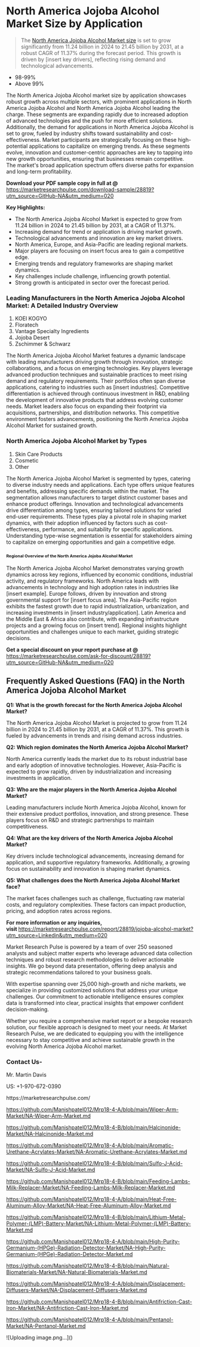 <h1>North America Jojoba Alcohol Market&nbsp;Size by Application</h1><blockquote><p>The <a href="https://marketresearchpulse.com/download-sample/28819?utm_source=GitHub-NA&amp;utm_medium=020">North America Jojoba Alcohol Market size</a> is set to grow significantly from 11.24 billion in 2024 to 21.45 billion by 2031, at a robust CAGR of 11.37% during the forecast period. This growth is driven by [insert key drivers], reflecting rising demand and technological advancements.</p></blockquote><ul><li>98-99%<li> Above 99%</li></ul><p>The North America Jojoba Alcohol market size by application showcases robust growth across multiple sectors, with prominent applications in North America Jojoba Alcohol and North America Jojoba Alcohol leading the charge. These segments are expanding rapidly due to increased adoption of advanced technologies and the push for more efficient solutions. Additionally, the demand for applications in North America Jojoba Alcohol is set to grow, fueled by industry shifts toward sustainability and cost-effectiveness. Market participants are strategically focusing on these high-potential applications to capitalize on emerging trends. As these segments evolve, innovation and customer-centric approaches are key to tapping into new growth opportunities, ensuring that businesses remain competitive. The market's broad application spectrum offers diverse paths for expansion and long-term profitability.</p><p><strong>Download your PDF sample copy in full at @ </strong><a href="https://marketresearchpulse.com/download-sample/28819?utm_source=GitHub-NA&amp;utm_medium=020">https://marketresearchpulse.com/download-sample/28819?utm_source=GitHub-NA&amp;utm_medium=020</a></p><p><strong>Key Highlights: </strong></p><ul><li>The North America Jojoba Alcohol Market is expected to grow from 11.24 billion in 2024 to 21.45 billion by 2031, at a CAGR of 11.37%.</li><li>Increasing demand for trend or application is driving market growth.</li><li>Technological advancements and innovation are key market drivers.</li><li>North America, Europe, and Asia-Pacific are leading regional markets.</li><li>Major players are focusing on insert focus area to gain a competitive edge.</li><li>Emerging trends and regulatory frameworks are shaping market dynamics.</li><li>Key challenges include challenge, influencing growth potential.</li><li>Strong growth is anticipated in sector over the forecast period.</li></ul><h3>Leading Manufacturers in the North America Jojoba Alcohol Market: A Detailed Industry Overview</h3><ol><li>KOEI KOGYO</li><li>Floratech</li><li>Vantage Specialty Ingredients</li><li>Jojoba Desert</li><li>Zschimmer & Schwarz</li></ol><div class="flex max-w-full flex-col flex-grow"><div class="min-h-8 text-message flex w-full flex-col items-end gap-2 whitespace-normal break-words [.text-message+&amp;]:mt-5" dir="auto" data-message-author-role="assistant" data-message-id="fd8432e4-4910-450d-b182-61b7bfb0a01f" data-message-model-slug="gpt-4o"><div class="flex w-full flex-col gap-1 empty:hidden first:pt-[3px]"><div class="markdown prose w-full break-words dark:prose-invert light"><p>The North America Jojoba Alcohol Market features a dynamic landscape with leading manufacturers driving growth through innovation, strategic collaborations, and a focus on emerging technologies. Key players leverage advanced production techniques and sustainable practices to meet rising demand and regulatory requirements. Their portfolios often span diverse applications, catering to industries such as [insert industries]. Competitive differentiation is achieved through continuous investment in R&amp;D, enabling the development of innovative products that address evolving customer needs. Market leaders also focus on expanding their footprint via acquisitions, partnerships, and distribution networks. This competitive environment fosters advancements, positioning the North America Jojoba Alcohol Market for sustained growth.</p></div></div></div></div><h3>North America Jojoba Alcohol Market by Types</h3><ol><li>Skin Care Products<li> Cosmetic<li> Other</li></ol><div class="flex max-w-full flex-col flex-grow"><div class="min-h-8 text-message flex w-full flex-col items-end gap-2 whitespace-normal break-words [.text-message+&amp;]:mt-5" dir="auto" data-message-author-role="assistant" data-message-id="084470be-0bb7-4664-bddf-5156b4f41249" data-message-model-slug="gpt-4o-mini"><div class="flex w-full flex-col gap-1 empty:hidden first:pt-[3px]"><div class="markdown prose w-full break-words dark:prose-invert light"><p>The North America Jojoba Alcohol Market is segmented by types, catering to diverse industry needs and applications. Each type offers unique features and benefits, addressing specific demands within the market. The segmentation allows manufacturers to target distinct customer bases and enhance product offerings. Innovation and technological advancements drive differentiation among types, ensuring tailored solutions for varied end-user requirements. These types play a pivotal role in shaping market dynamics, with their adoption influenced by factors such as cost-effectiveness, performance, and suitability for specific applications. Understanding type-wise segmentation is essential for stakeholders aiming to capitalize on emerging opportunities and gain a competitive edge.</p></div></div></div></div><h3><span style="font-size: 11px;">Regional Overview of the North America Jojoba Alcohol Market</span></h3><div class="flex max-w-full flex-col flex-grow"><div class="min-h-8 text-message flex w-full flex-col items-end gap-2 whitespace-normal break-words [.text-message+&amp;]:mt-5" dir="auto" data-message-author-role="assistant" data-message-id="e9038762-ce64-4e30-91c9-9bd413514231" data-message-model-slug="gpt-4o-mini"><div class="flex w-full flex-col gap-1 empty:hidden first:pt-[3px]"><div class="markdown prose w-full break-words dark:prose-invert light"><p>The North America Jojoba Alcohol Market demonstrates varying growth dynamics across key regions, influenced by economic conditions, industrial activity, and regulatory frameworks. North America leads with advancements in technology and high adoption rates in industries like [insert example]. Europe follows, driven by innovation and strong governmental support for [insert focus area]. The Asia-Pacific region exhibits the fastest growth due to rapid industrialization, urbanization, and increasing investments in [insert industry/application]. Latin America and the Middle East &amp; Africa also contribute, with expanding infrastructure projects and a growing focus on [insert trend]. Regional insights highlight opportunities and challenges unique to each market, guiding strategic decisions.</p></div></div></div></div><p><strong>Get a special discount on your report purchase at @ </strong><a href="https://marketresearchpulse.com/ask-for-discount/28819?utm_source=GitHub-NA&amp;utm_medium=020">https://marketresearchpulse.com/ask-for-discount/28819?utm_source=GitHub-NA&amp;utm_medium=020</a></p><h2>Frequently Asked Questions (FAQ) in the North America Jojoba Alcohol Market</h2><p><strong>Q1: What is the growth forecast for the North America Jojoba Alcohol Market?</strong></p><p>The North America Jojoba Alcohol Market is projected to grow from 11.24 billion in 2024 to 21.45 billion by 2031, at a CAGR of 11.37%. This growth is fueled by advancements in trends and rising demand across industries.</p><p><strong>Q2: Which region dominates the North America Jojoba Alcohol Market?</strong></p><p>North America currently leads the market due to its robust industrial base and early adoption of innovative technologies. However, Asia-Pacific is expected to grow rapidly, driven by industrialization and increasing investments in application.</p><p><strong>Q3: Who are the major players in the North America Jojoba Alcohol Market?</strong></p><p>Leading manufacturers include North America Jojoba Alcohol, known for their extensive product portfolios, innovation, and strong presence. These players focus on R&amp;D and strategic partnerships to maintain competitiveness.</p><p><strong>Q4: What are the key drivers of the North America Jojoba Alcohol Market?</strong></p><p>Key drivers include technological advancements, increasing demand for application, and supportive regulatory frameworks. Additionally, a growing focus on sustainability and innovation is shaping market dynamics.</p><p><strong>Q5: What challenges does the North America Jojoba Alcohol Market face?</strong></p><p>The market faces challenges such as challenge, fluctuating raw material costs, and regulatory complexities. These factors can impact production, pricing, and adoption rates across regions.</p><p><strong>For more information or any inquiries, visit&nbsp;</strong><a href="https://marketresearchpulse.com/report/28819/jojoba-alcohol-market?utm_source=Linkedin&utm_medium=020">https://marketresearchpulse.com/report/28819/jojoba-alcohol-market?utm_source=Linkedin&utm_medium=020</a></p><p>Market Research Pulse is powered by a team of over 250 seasoned analysts and subject matter experts who leverage advanced data collection techniques and robust research methodologies to deliver actionable insights. We go beyond data presentation, offering deep analysis and strategic recommendations tailored to your business goals.</p><p>With expertise spanning over 25,000 high-growth and niche markets, we specialize in providing customized solutions that address your unique challenges. Our commitment to actionable intelligence ensures complex data is transformed into clear, practical insights that empower confident decision-making.</p><p>Whether you require a comprehensive market report or a bespoke research solution, our flexible approach is designed to meet your needs. At Market Research Pulse, we are dedicated to equipping you with the intelligence necessary to stay competitive and achieve sustainable growth in the evolving North America Jojoba Alcohol market.</p><h3><strong>Contact Us-</strong></h3><p>Mr. Martin Davis</p><p>US: +1-970-672-0390</p><p>https://marketresearchpulse.com/</p><p><a href="https://github.com/Manishpatel012/Mrp18-4-A/blob/main/Wiper-Arm-Market/NA-Wiper-Arm-Market.md">https://github.com/Manishpatel012/Mrp18-4-A/blob/main/Wiper-Arm-Market/NA-Wiper-Arm-Market.md</a></p><p><a href="https://github.com/Manishpatel012/Mrp18-4-B/blob/main/Halcinonide-Market/NA-Halcinonide-Market.md">https://github.com/Manishpatel012/Mrp18-4-B/blob/main/Halcinonide-Market/NA-Halcinonide-Market.md</a></p><p><a href="https://github.com/Manishpatel012/Mrp18-4-A/blob/main/Aromatic-Urethane-Acrylates-Market/NA-Aromatic-Urethane-Acrylates-Market.md">https://github.com/Manishpatel012/Mrp18-4-A/blob/main/Aromatic-Urethane-Acrylates-Market/NA-Aromatic-Urethane-Acrylates-Market.md</a></p><p><a href="https://github.com/Manishpatel012/Mrp18-4-B/blob/main/Sulfo-J-Acid-Market/NA-Sulfo-J-Acid-Market.md">https://github.com/Manishpatel012/Mrp18-4-B/blob/main/Sulfo-J-Acid-Market/NA-Sulfo-J-Acid-Market.md</a></p><p><a href="https://github.com/Manishpatel012/Mrp18-4-B/blob/main/Feeding-Lambs-Milk-Replacer-Market/NA-Feeding-Lambs-Milk-Replacer-Market.md">https://github.com/Manishpatel012/Mrp18-4-B/blob/main/Feeding-Lambs-Milk-Replacer-Market/NA-Feeding-Lambs-Milk-Replacer-Market.md</a></p><p><a href="https://github.com/Manishpatel012/Mrp18-4-A/blob/main/Heat-Free-Aluminum-Alloy-Market/NA-Heat-Free-Aluminum-Alloy-Market.md">https://github.com/Manishpatel012/Mrp18-4-A/blob/main/Heat-Free-Aluminum-Alloy-Market/NA-Heat-Free-Aluminum-Alloy-Market.md</a></p><p><a href="https://github.com/Manishpatel012/Mrp18-4-B/blob/main/Lithium-Metal-Polymer-(LMP)-Battery-Market/NA-Lithium-Metal-Polymer-(LMP)-Battery-Market.md">https://github.com/Manishpatel012/Mrp18-4-B/blob/main/Lithium-Metal-Polymer-(LMP)-Battery-Market/NA-Lithium-Metal-Polymer-(LMP)-Battery-Market.md</a></p><p><a href="https://github.com/Manishpatel012/Mrp18-4-A/blob/main/High-Purity-Germanium-(HPGe)-Radiation-Detector-Market/NA-High-Purity-Germanium-(HPGe)-Radiation-Detector-Market.md">https://github.com/Manishpatel012/Mrp18-4-A/blob/main/High-Purity-Germanium-(HPGe)-Radiation-Detector-Market/NA-High-Purity-Germanium-(HPGe)-Radiation-Detector-Market.md</a></p><p><a href="https://github.com/Manishpatel012/Mrp18-4-B/blob/main/Natural-Biomaterials-Market/NA-Natural-Biomaterials-Market.md">https://github.com/Manishpatel012/Mrp18-4-B/blob/main/Natural-Biomaterials-Market/NA-Natural-Biomaterials-Market.md</a></p><p><a href="https://github.com/Manishpatel012/Mrp18-4-A/blob/main/Displacement-Diffusers-Market/NA-Displacement-Diffusers-Market.md">https://github.com/Manishpatel012/Mrp18-4-A/blob/main/Displacement-Diffusers-Market/NA-Displacement-Diffusers-Market.md</a></p><p><a href="https://github.com/Manishpatel012/Mrp18-4-B/blob/main/Antifriction-Cast-Iron-Market/NA-Antifriction-Cast-Iron-Market.md">https://github.com/Manishpatel012/Mrp18-4-B/blob/main/Antifriction-Cast-Iron-Market/NA-Antifriction-Cast-Iron-Market.md</a></p><p><a href="https://github.com/Manishpatel012/Mrp18-4-A/blob/main/Pentanol-Market/NA-Pentanol-Market.md">https://github.com/Manishpatel012/Mrp18-4-A/blob/main/Pentanol-Market/NA-Pentanol-Market.md</a></p>
![Uploading image.png…]()
